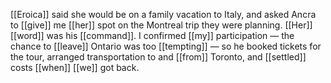 [[Eroica]] said she would be on a family vacation to Italy, and asked Ancra to [[give]] me [[her]] spot on the Montreal trip they were planning. [[Her]] [[word]] was his [[command]]. I confirmed [[my]] participation — the chance to [[leave]] Ontario was too [[tempting]] — so he booked tickets for the tour, arranged transportation to and [[from]] Toronto, and [[settled]] costs [[when]] [[we]] got back.